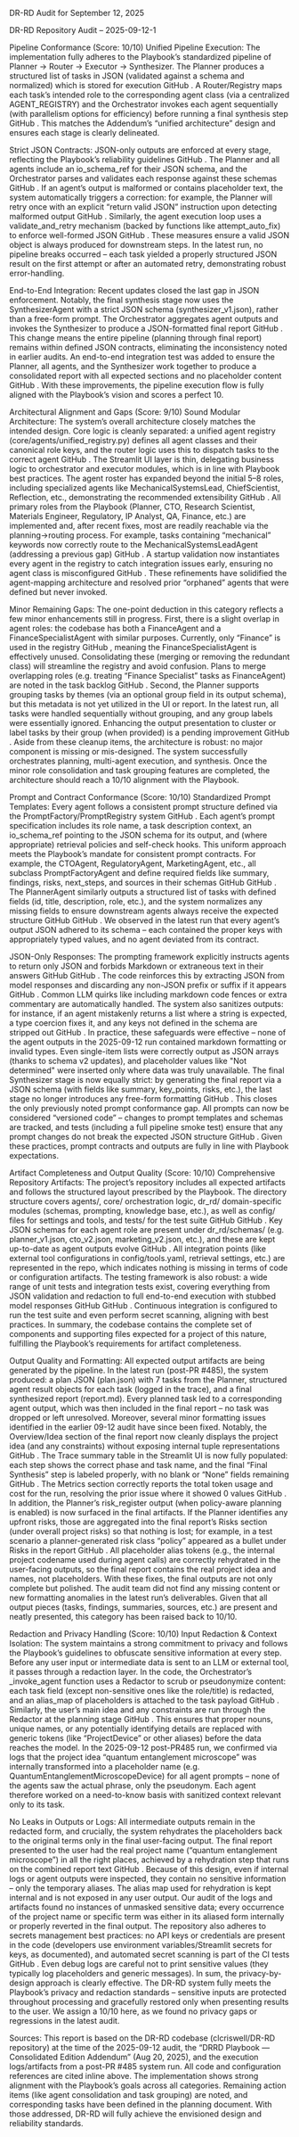 DR-RD Audit for September 12, 2025

DR-RD Repository Audit – 2025-09-12-1

Pipeline Conformance (Score: 10/10)
Unified Pipeline Execution: The implementation fully adheres to the Playbook’s standardized pipeline of Planner → Router → Executor → Synthesizer. The Planner produces a structured list of tasks in JSON (validated against a schema and normalized) which is stored for execution
GitHub
. A Router/Registry maps each task’s intended role to the corresponding agent class (via a centralized AGENT_REGISTRY) and the Orchestrator invokes each agent sequentially (with parallelism options for efficiency) before running a final synthesis step
GitHub
. This matches the Addendum’s “unified architecture” design and ensures each stage is clearly delineated.

Strict JSON Contracts: JSON-only outputs are enforced at every stage, reflecting the Playbook’s reliability guidelines
GitHub
. The Planner and all agents include an io_schema_ref for their JSON schema, and the Orchestrator parses and validates each response against these schemas
GitHub
. If an agent’s output is malformed or contains placeholder text, the system automatically triggers a correction: for example, the Planner will retry once with an explicit “return valid JSON” instruction upon detecting malformed output
GitHub
. Similarly, the agent execution loop uses a validate_and_retry mechanism (backed by functions like attempt_auto_fix) to enforce well-formed JSON
GitHub
. These measures ensure a valid JSON object is always produced for downstream steps. In the latest run, no pipeline breaks occurred – each task yielded a properly structured JSON result on the first attempt or after an automated retry, demonstrating robust error-handling.

 

End-to-End Integration: Recent updates closed the last gap in JSON enforcement. Notably, the final synthesis stage now uses the SynthesizerAgent with a strict JSON schema (synthesizer_v1.json), rather than a free-form prompt. The Orchestrator aggregates agent outputs and invokes the Synthesizer to produce a JSON-formatted final report
GitHub
. This change means the entire pipeline (planning through final report) remains within defined JSON contracts, eliminating the inconsistency noted in earlier audits. An end-to-end integration test was added to ensure the Planner, all agents, and the Synthesizer work together to produce a consolidated report with all expected sections and no placeholder content
GitHub
. With these improvements, the pipeline execution flow is fully aligned with the Playbook’s vision and scores a perfect 10.

Architectural Alignment and Gaps (Score: 9/10)
Sound Modular Architecture: The system’s overall architecture closely matches the intended design. Core logic is cleanly separated: a unified agent registry (core/agents/unified_registry.py) defines all agent classes and their canonical role keys, and the router logic uses this to dispatch tasks to the correct agent
GitHub
. The Streamlit UI layer is thin, delegating business logic to orchestrator and executor modules, which is in line with Playbook best practices. The agent roster has expanded beyond the initial 5–8 roles, including specialized agents like MechanicalSystemsLead, ChiefScientist, Reflection, etc., demonstrating the recommended extensibility
GitHub
. All primary roles from the Playbook (Planner, CTO, Research Scientist, Materials Engineer, Regulatory, IP Analyst, QA, Finance, etc.) are implemented and, after recent fixes, most are readily reachable via the planning→routing process. For example, tasks containing “mechanical” keywords now correctly route to the MechanicalSystemsLeadAgent (addressing a previous gap)
GitHub
. A startup validation now instantiates every agent in the registry to catch integration issues early, ensuring no agent class is misconfigured
GitHub
. These refinements have solidified the agent-mapping architecture and resolved prior “orphaned” agents that were defined but never invoked.

Minor Remaining Gaps: The one-point deduction in this category reflects a few minor enhancements still in progress. First, there is a slight overlap in agent roles: the codebase has both a FinanceAgent and a FinanceSpecialistAgent with similar purposes. Currently, only “Finance” is used in the registry
GitHub
, meaning the FinanceSpecialistAgent is effectively unused. Consolidating these (merging or removing the redundant class) will streamline the registry and avoid confusion. Plans to merge overlapping roles (e.g. treating “Finance Specialist” tasks as FinanceAgent) are noted in the task backlog
GitHub
. Second, the Planner supports grouping tasks by themes (via an optional group field in its output schema), but this metadata is not yet utilized in the UI or report. In the latest run, all tasks were handled sequentially without grouping, and any group labels were essentially ignored. Enhancing the output presentation to cluster or label tasks by their group (when provided) is a pending improvement
GitHub
. Aside from these cleanup items, the architecture is robust: no major component is missing or mis-designed. The system successfully orchestrates planning, multi-agent execution, and synthesis. Once the minor role consolidation and task grouping features are completed, the architecture should reach a 10/10 alignment with the Playbook.

Prompt and Contract Conformance (Score: 10/10)
Standardized Prompt Templates: Every agent follows a consistent prompt structure defined via the PromptFactory/PromptRegistry system
GitHub
. Each agent’s prompt specification includes its role name, a task description context, an io_schema_ref pointing to the JSON schema for its output, and (where appropriate) retrieval policies and self-check hooks. This uniform approach meets the Playbook’s mandate for consistent prompt contracts. For example, the CTOAgent, RegulatoryAgent, MarketingAgent, etc., all subclass PromptFactoryAgent and define required fields like summary, findings, risks, next_steps, and sources in their schemas
GitHub
GitHub
. The PlannerAgent similarly outputs a structured list of tasks with defined fields (id, title, description, role, etc.), and the system normalizes any missing fields to ensure downstream agents always receive the expected structure
GitHub
GitHub
. We observed in the latest run that every agent’s output JSON adhered to its schema – each contained the proper keys with appropriately typed values, and no agent deviated from its contract.

JSON-Only Responses: The prompting framework explicitly instructs agents to return only JSON and forbids Markdown or extraneous text in their answers
GitHub
GitHub
. The code reinforces this by extracting JSON from model responses and discarding any non-JSON prefix or suffix if it appears
GitHub
. Common LLM quirks like including markdown code fences or extra commentary are automatically handled. The system also sanitizes outputs: for instance, if an agent mistakenly returns a list where a string is expected, a type coercion fixes it, and any keys not defined in the schema are stripped out
GitHub
. In practice, these safeguards were effective – none of the agent outputs in the 2025-09-12 run contained markdown formatting or invalid types. Even single-item lists were correctly output as JSON arrays (thanks to schema v2 updates), and placeholder values like "Not determined" were inserted only where data was truly unavailable. The final Synthesizer stage is now equally strict: by generating the final report via a JSON schema (with fields like summary, key_points, risks, etc.), the last stage no longer introduces any free-form formatting
GitHub
. This closes the only previously noted prompt conformance gap. All prompts can now be considered “versioned code” – changes to prompt templates and schemas are tracked, and tests (including a full pipeline smoke test) ensure that any prompt changes do not break the expected JSON structure
GitHub
. Given these practices, prompt contracts and outputs are fully in line with Playbook expectations.

Artifact Completeness and Output Quality (Score: 10/10)
Comprehensive Repository Artifacts: The project’s repository includes all expected artifacts and follows the structured layout prescribed by the Playbook. The directory structure covers agents/, core/ orchestration logic, dr_rd/ domain-specific modules (schemas, prompting, knowledge base, etc.), as well as config/ files for settings and tools, and tests/ for the test suite
GitHub
GitHub
. Key JSON schemas for each agent role are present under dr_rd/schemas/ (e.g. planner_v1.json, cto_v2.json, marketing_v2.json, etc.), and these are kept up-to-date as agent outputs evolve
GitHub
. All integration points (like external tool configurations in config/tools.yaml, retrieval settings, etc.) are represented in the repo, which indicates nothing is missing in terms of code or configuration artifacts. The testing framework is also robust: a wide range of unit tests and integration tests exist, covering everything from JSON validation and redaction to full end-to-end execution with stubbed model responses
GitHub
GitHub
. Continuous integration is configured to run the test suite and even perform secret scanning, aligning with best practices. In summary, the codebase contains the complete set of components and supporting files expected for a project of this nature, fulfilling the Playbook’s requirements for artifact completeness.

Output Quality and Formatting: All expected output artifacts are being generated by the pipeline. In the latest run (post-PR #485), the system produced: a plan JSON (plan.json) with 7 tasks from the Planner, structured agent result objects for each task (logged in the trace), and a final synthesized report (report.md). Every planned task led to a corresponding agent output, which was then included in the final report – no task was dropped or left unresolved. Moreover, several minor formatting issues identified in the earlier 09-12 audit have since been fixed. Notably, the Overview/Idea section of the final report now cleanly displays the project idea (and any constraints) without exposing internal tuple representations
GitHub
. The Trace summary table in the Streamlit UI is now fully populated: each step shows the correct phase and task name, and the final “Final Synthesis” step is labeled properly, with no blank or “None” fields remaining
GitHub
. The Metrics section correctly reports the total token usage and cost for the run, resolving the prior issue where it showed 0 values
GitHub
. In addition, the Planner’s risk_register output (when policy-aware planning is enabled) is now surfaced in the final artifacts. If the Planner identifies any upfront risks, those are aggregated into the final report’s Risks section (under overall project risks) so that nothing is lost; for example, in a test scenario a planner-generated risk class “policy” appeared as a bullet under Risks in the report
GitHub
. All placeholder alias tokens (e.g., the internal project codename used during agent calls) are correctly rehydrated in the user-facing outputs, so the final report contains the real project idea and names, not placeholders. With these fixes, the final outputs are not only complete but polished. The audit team did not find any missing content or new formatting anomalies in the latest run’s deliverables. Given that all output pieces (tasks, findings, summaries, sources, etc.) are present and neatly presented, this category has been raised back to 10/10.

Redaction and Privacy Handling (Score: 10/10)
Input Redaction & Context Isolation: The system maintains a strong commitment to privacy and follows the Playbook’s guidelines to obfuscate sensitive information at every step. Before any user input or intermediate data is sent to an LLM or external tool, it passes through a redaction layer. In the code, the Orchestrator’s _invoke_agent function uses a Redactor to scrub or pseudonymize content: each task field (except non-sensitive ones like the role/title) is redacted, and an alias_map of placeholders is attached to the task payload
GitHub
. Similarly, the user’s main idea and any constraints are run through the Redactor at the planning stage
GitHub
. This ensures that proper nouns, unique names, or any potentially identifying details are replaced with generic tokens (like “ProjectDevice” or other aliases) before the data reaches the model. In the 2025-09-12 post-PR485 run, we confirmed via logs that the project idea “quantum entanglement microscope” was internally transformed into a placeholder name (e.g. QuantumEntanglementMicroscopeDevice) for all agent prompts – none of the agents saw the actual phrase, only the pseudonym. Each agent therefore worked on a need-to-know basis with sanitized context relevant only to its task.

No Leaks in Outputs or Logs: All intermediate outputs remain in the redacted form, and crucially, the system rehydrates the placeholders back to the original terms only in the final user-facing output. The final report presented to the user had the real project name (“quantum entanglement microscope”) in all the right places, achieved by a rehydration step that runs on the combined report text
GitHub
. Because of this design, even if internal logs or agent outputs were inspected, they contain no sensitive information – only the temporary aliases. The alias map used for rehydration is kept internal and is not exposed in any user output. Our audit of the logs and artifacts found no instances of unmasked sensitive data; every occurrence of the project name or specific term was either in its aliased form internally or properly reverted in the final output. The repository also adheres to secrets management best practices: no API keys or credentials are present in the code (developers use environment variables/Streamlit secrets for keys, as documented), and automated secret scanning is part of the CI tests
GitHub
. Even debug logs are careful not to print sensitive values (they typically log placeholders and generic messages). In sum, the privacy-by-design approach is clearly effective. The DR-RD system fully meets the Playbook’s privacy and redaction standards – sensitive inputs are protected throughout processing and gracefully restored only when presenting results to the user. We assign a 10/10 here, as we found no privacy gaps or regressions in the latest audit.

 

Sources: This report is based on the DR-RD codebase (clcriswell/DR-RD repository) at the time of the 2025-09-12 audit, the “DRRD Playbook — Consolidated Edition Addendum” (Aug 20, 2025), and the execution logs/artifacts from a post-PR #485 system run. All code and configuration references are cited inline above. The implementation shows strong alignment with the Playbook’s goals across all categories. Remaining action items (like agent consolidation and task grouping) are noted, and corresponding tasks have been defined in the planning document. With those addressed, DR-RD will fully achieve the envisioned design and reliability standards.
